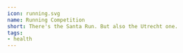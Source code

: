 ```yaml
---
icon: running.svg
name: Running Competition
short: There's the Santa Run. But also the Utrecht one.
tags:
- health
---
```

